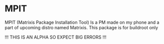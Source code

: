 # MPIT
MPIT (Matrixis Package Installation Tool) Is a PM made on my phone and a part of upcoming distro named Matrixis. This package is for buildroot only


!!! THIS IS AN ALPHA SO EXPECT BIG ERRORS !!!
